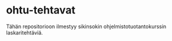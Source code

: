 # ohtu-tehtavat

Tähän repositorioon ilmestyy sikinsokin ohjelmistotuotantokurssin laskaritehtäviä.
